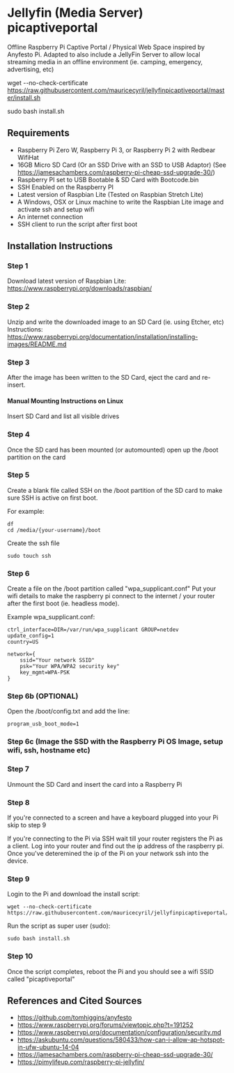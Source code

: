 # Jellyfin (Media Server) picaptiveportal
Offline Raspberry Pi Captive Portal / Physical Web Space inspired by Anyfesto Pi.
Adapted to also include a JellyFin Server to allow local streaming media in an offline environment (ie. camping, emergency, advertising, etc)

wget --no-check-certificate  https://raw.githubusercontent.com/mauricecyril/jellyfinpicaptiveportal/master/install.sh

sudo bash install.sh

## Requirements
* Raspberry Pi Zero W, Raspberry Pi 3, or Raspberry Pi 2 with Redbear WifiHat
* 16GB Micro SD Card (Or an SSD Drive with an SSD to USB Adaptor) (See https://jamesachambers.com/raspberry-pi-cheap-ssd-upgrade-30/)
* Raspberry PI set to USB Bootable & SD Card with Bootcode.bin 
* SSH Enabled on the Raspberry PI
* Latest version of Raspbian Lite (Tested on Raspbian Stretch Lite)
* A Windows, OSX or Linux machine to write the Raspbian Lite image and activate ssh and setup wifi
* An internet connection
* SSH client to run the script after first boot


## Installation Instructions
### Step 1
Download latest version of Raspbian Lite:
https://www.raspberrypi.org/downloads/raspbian/

### Step 2
Unzip and write the downloaded image to an SD Card (ie. using Etcher, etc)
Instructions: https://www.raspberrypi.org/documentation/installation/installing-images/README.md

### Step 3
After the image has been written to the SD Card, eject the card and re-insert.

#### Manual Mounting Instructions on Linux
Insert SD Card and list all visible drives

### Step 4
Once the SD card has been mounted (or automounted) open up the /boot partition on the card

### Step 5
Create a blank file called SSH on the /boot partition of the SD card to make sure SSH is active on first boot.

For example:
```shell
df
cd /media/{your-username}/boot
```
Create the ssh file 
```shell
sudo touch ssh
```
### Step 6
Create a file on the /boot partition called "wpa_supplicant.conf"
Put your wifi details to make the raspberry pi connect to the internet / your router after the first boot (ie. headless mode).

Example wpa_supplicant.conf:
```
ctrl_interface=DIR=/var/run/wpa_supplicant GROUP=netdev
update_config=1
country=US

network={
	ssid="Your network SSID"
	psk="Your WPA/WPA2 security key"
	key_mgmt=WPA-PSK
}
```

### Step 6b (OPTIONAL)
Open the /boot/config.txt and add the line:

```
program_usb_boot_mode=1
```

### Step 6c (Image the SSD with the Raspberry Pi OS Image, setup wifi, ssh, hostname etc)

### Step 7
Unmount the SD Card and insert the card into a Raspberry Pi

### Step 8
If you're connected to a screen and have a keyboard plugged into your Pi skip to step 9

If you're connecting to the Pi via SSH wait till your router registers the Pi as a client. Log into your router and find out the ip address of the raspberry pi. Once you've deteremined the ip of the Pi on your network ssh into the device.

### Step 9
Login to the Pi and download the install script:
```shell
wget --no-check-certificate  https://raw.githubusercontent.com/mauricecyril/jellyfinpicaptiveportal/master/install.sh
```
Run the script as super user (sudo):
```shell
sudo bash install.sh
```
### Step 10
Once the script completes, reboot the Pi and you should see a wifi SSID called "picaptiveportal"

## References and Cited Sources
* https://github.com/tomhiggins/anyfesto
* https://www.raspberrypi.org/forums/viewtopic.php?t=191252
* https://www.raspberrypi.org/documentation/configuration/security.md
* https://askubuntu.com/questions/580433/how-can-i-allow-ap-hotspot-in-ufw-ubuntu-14-04
* https://jamesachambers.com/raspberry-pi-cheap-ssd-upgrade-30/
* https://pimylifeup.com/raspberry-pi-jellyfin/
